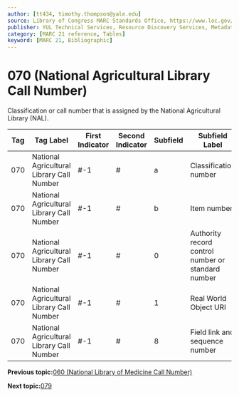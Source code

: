 ```yaml
---
author: [tt434, timothy.thompson@yale.edu]
source: Library of Congress MARC Standards Office, https://www.loc.gov/marc/bibliographic/bd070.html
publisher: YUL Technical Services, Resource Discovery Services, Metadata Services Unit
category: [MARC 21 reference, Tables]
keyword: [MARC 21, Bibliographic]
---
```


# 070 \(National Agricultural Library Call Number\)

Classification or call number that is assigned by the National Agricultural Library \(NAL\).

|Tag|Tag Label|First Indicator|Second Indicator|Subfield|Subfield Label|Repeatable|
|---|---------|---------------|----------------|--------|--------------|----------|
|070|National Agricultural Library Call Number|\#-1|\#|a|Classification number|T|
|070|National Agricultural Library Call Number|\#-1|\#|b|Item number|F|
|070|National Agricultural Library Call Number|\#-1|\#|0|Authority record control number or standard number|T|
|070|National Agricultural Library Call Number|\#-1|\#|1|Real World Object URI|T|
|070|National Agricultural Library Call Number|\#-1|\#|8|Field link and sequence number|T|

**Previous topic:**[060 \(National Library of Medicine Call Number\)](../tables/060_bib_table.md)

**Next topic:**[079](../tables/079_bib_table.md)

